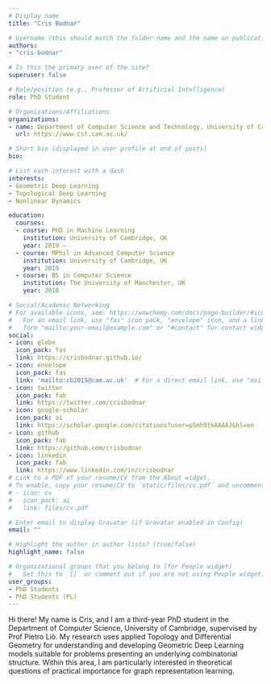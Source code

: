 ```yaml
---
# Display name
title: "Cris Bodnar"

# Username (this should match the folder name and the name on publications)
authors:
- "cris-bodnar"

# Is this the primary user of the site?
superuser: false

# Role/position (e.g., Professor of Artificial Intelligence)
role: PhD Student

# Organizations/Affiliations
organizations:
- name: Department of Computer Science and Technology, University of Cambridge
  url: https://www.cst.cam.ac.uk/

# Short bio (displayed in user profile at end of posts)
bio: 

# List each interest with a dash
interests:
- Geometric Deep Learning
- Topological Deep Learning
- Nonlinear Dynamics

education:
  courses:
  - course: PhD in Machine Learning
    institution: University of Cambridge, UK
    year: 2019 –
  - course: MPhil in Advanced Computer Science
    institution: University of Cambridge, UK
    year: 2019
  - course: BS in Computer Science
    institution: The University of Manchester, UK
    year: 2018

# Social/Academic Networking
# For available icons, see: https://wowchemy.com/docs/page-builder/#icons
#   For an email link, use "fas" icon pack, "envelope" icon, and a link in the
#   form "mailto:your-email@example.com" or "#contact" for contact widget.
social:
- icon: globe
  icon_pack: fas
  link: https://crisbodnar.github.io/
- icon: envelope
  icon_pack: fas
  link: 'mailto:cb2015@cam.ac.uk'  # For a direct email link, use "mailto:test@example.org".
- icon: twitter
  icon_pack: fab
  link: https://twitter.com/crisbodnar
- icon: google-scholar
  icon_pack: ai
  link: https://scholar.google.com/citations?user=pSmh9tkAAAAJ&hl=en
- icon: github
  icon_pack: fab
  link: https://github.com/crisbodnar
- icon: linkedin
  icon_pack: fab
  link: https://www.linkedin.com/in/crisbodnar
# Link to a PDF of your resume/CV from the About widget.
# To enable, copy your resume/CV to `static/files/cv.pdf` and uncomment the lines below.
# - icon: cv
#   icon_pack: ai
#   link: files/cv.pdf

# Enter email to display Gravatar (if Gravatar enabled in Config)
email: ""

# Highlight the author in author lists? (true/false)
highlight_name: false

# Organizational groups that you belong to (for People widget)
#   Set this to `[]` or comment out if you are not using People widget.
user_groups:
- PhD Students
- PhD Students (PL)
---
```


Hi there! My name is Cris, and I am a third-year PhD student in the Department of Computer Science, University of Cambridge, supervised by Prof Pietro Liò. My research uses applied Topology and Differential Geometry for understanding and developing Geometric Deep Learning models suitable for problems presenting an underlying combinatorial structure. Within this area, I am particularly interested in theoretical questions of practical importance for graph representation learning.
